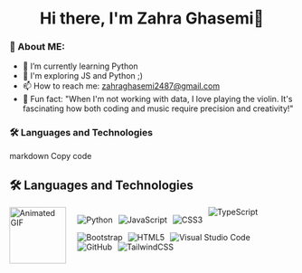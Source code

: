 <h1 align="center">Hi there, I'm Zahra Ghasemi👋</h1>

### 👩 About ME:
- 🌱 I’m currently learning Python
- 💬 I'm exploring JS and Python ;)
- 📫 How to reach me: zahraghasemi2487@gmail.com
- 🎻 Fun fact: "When I'm not working with data, I love playing the violin. It's fascinating how both coding and music require precision and creativity!"


### 🛠️ Languages and Technologies



markdown
Copy code
## 🛠️ Languages and Technologies

<div style="display: flex; align-items: flex-start;">
  <img src="https://user-images.githubusercontent.com/74038190/225813708-98b745f2-7d22-48cf-9150-083f1b00d6c9.gif" alt="Animated GIF" width="100" height="100" style="margin-right: 20px;">
  
  <div style="display: flex; flex-wrap: wrap;">
  <div style="margin-right: 10px;">
      
     
  ![Python](https://img.shields.io/badge/python-3670A0?style=for-the-badge&logo=python&logoColor=ffdd54)
      
  </div>
  <div style="margin-right: 10px;">
    
![JavaScript](https://img.shields.io/badge/javascript-%23323330.svg?style=for-the-badge&logo=javascript&logoColor=%23F7DF1E)
    </div>
  <div style="margin-right: 10px;">
    
  ![CSS3](https://img.shields.io/badge/css3-%231572B6.svg?style=for-the-badge&logo=css3&logoColor=white)
    </div>
    <div style="margin-right: 10px;">
      ![TypeScript](https://img.shields.io/badge/typescript-%23007ACC.svg?style=for-the-badge&logo=typescript&logoColor=white)
    </div>
    <div style="margin-right: 10px;">
      ![Bootstrap](https://img.shields.io/badge/bootstrap-%238511FA.svg?style=for-the-badge&logo=bootstrap&logoColor=white)
    </div>
    <div style="margin-right: 10px;">
      ![HTML5](https://img.shields.io/badge/html5-%23E34F26.svg?style=for-the-badge&logo=html5&logoColor=white)
    </div>
    <div style="margin-right: 10px;">
      ![Visual Studio Code](https://img.shields.io/badge/Visual%20Studio%20Code-0078d7.svg?style=for-the-badge&logo=visual-studio-code&logoColor=white)
    </div>
    <div style="margin-right: 10px;">
      ![GitHub](https://img.shields.io/badge/github-%23121011.svg?style=for-the-badge&logo=github&logoColor=white)
    </div>
    <div style="margin-right: 10px;">
      ![TailwindCSS](https://img.shields.io/badge/tailwindcss-%2338B2AC.svg?style=for-the-badge&logo=tailwind-css&logoColor=white)
    </div>
  </div>
</div>



